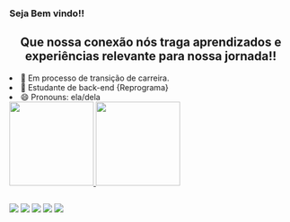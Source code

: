 ### Seja Bem vindo!!

<h2 align="center"> Que nossa conexão nós traga aprendizados e experiências relevante para nossa jornada!! </h2
## 

- 🔭 Em processo de transição de carreira.
- 🌱 Estudante de back-end {Reprograma}
-  😄 Pronouns: ela/dela

  <div>
  
  <a href="https://github.com/lucilania">
  <img height="150em" src="https://github-readme-stats.vercel.app/api?username=lucilania&show_icons=true&theme=dracula&include_all_commits=true&count_private=true"/>
  <img height="150em" src="https://github-readme-stats.vercel.app/api/top-langs/?username=lucilania&layout=compact&langs_count=7&theme=dracula"/>
 
##
  <div>
  <a href="https://www.linkedin.com/in/lucilânia-silva-456a13100/" target="_blank"><img src="https://img.shields.io/badge/-LinkedIn-%230077B5?style=for-the-badge&logo=linkedin&logoColor=white" target="_blank"></a> 
  <a href="https://instagram.com/lucilaniaa" target="_blank"><img src="https://img.shields.io/badge/-Instagram-%23E4405F?style=for-the-badge&logo=instagram&logoColor=white" target="_blank"></a>
  <a href="https://discord.channels/@me" target="_blank"><img src="https://img.shields.io/badge/Discord-lucilaniasilva#8777?style=for-the-badge&logo=discord&logoColor=white" target="_blank"></a> 
  <a href = "mailto:contatosilvalucilana@gmail.com"><img src="https://img.shields.io/badge/-Gmail-%23333?style=for-the-badge&logo=gmail&logoColor=white" target="_blank"></a>
  <a href="https://api.whatsapp.com/send?phone=5531989282748" target="_blank"><img src="https://img.shields.io/badge/WhatsApp-25D366?style=for-the-badge&logo=whatsapp&logoColor=white"
                               
  </div>
   
     
  
